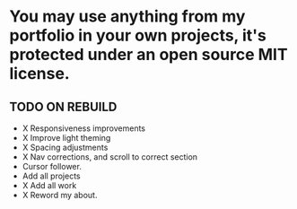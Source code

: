 # You may use anything from my portfolio in your own projects, it's protected under an open source MIT license.


## TODO ON REBUILD

- X Responsiveness improvements
- X Improve light theming
- X Spacing adjustments
- X Nav corrections, and scroll to correct section
- Cursor follower.
- Add all projects
- X Add all work
- X Reword my about.